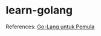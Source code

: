 # learn-golang

References: 
[Go-Lang untuk Pemula](https://youtube.com/playlist?list=PL-CtdCApEFH_t5_dtCQZgWJqWF45WRgZw&si=uhmBuv7sXv-IL8tw) 
